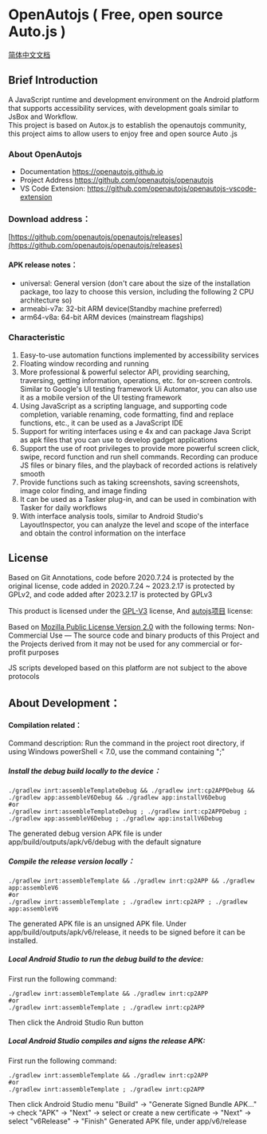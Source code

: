 # OpenAutojs ( Free, open source Auto.js )

[简体中文文档](README_zh-CN.md)

## Brief Introduction

A JavaScript runtime and development environment on the Android platform that supports accessibility services, with development goals similar to JsBox and Workflow.  
This project is based on Autox.js to establish the openautojs community, this project aims to allow users to enjoy free and open source Auto .js  

### About OpenAutojs

* Documentation https://openautojs.github.io
* Project Address https://github.com/openautojs/openautojs
* VS Code Extension: https://github.com/openautojs/openautojs-vscode-extension

### Download address：
[https://github.com/openautojs/openautojs/releases](https://github.com/openautojs/openautojs/releases)  

#### APK release notes：
- universal: General version (don't care about the size of the installation package, too lazy to choose this version, including the following 2 CPU architecture so)
- armeabi-v7a: 32-bit ARM device(Standby machine preferred)
- arm64-v8a: 64-bit ARM devices (mainstream flagships)

### Characteristic

1. Easy-to-use automation functions implemented by accessibility services
2. Floating window recording and running
3. More professional & powerful selector API, providing searching, traversing, getting information, operations, etc. for on-screen controls. Similar to Google's UI testing framework Ui Automator, you can also use it as a mobile version of the UI testing framework
4. Using JavaScript as a scripting language, and supporting code completion, variable renaming, code formatting, find and replace functions, etc., it can be used as a JavaScript IDE
5. Support for writing interfaces using e 4x and can package Java Script as apk files that you can use to develop gadget applications
6. Support the use of root privileges to provide more powerful screen click, swipe, record function and run shell commands. Recording can produce JS files or binary files, and the playback of recorded actions is relatively smooth
7. Provide functions such as taking screenshots, saving screenshots, image color finding, and image finding
8. It can be used as a Tasker plug-in, and can be used in combination with Tasker for daily workflows
9. With interface analysis tools, similar to Android Studio's LayoutInspector, you can analyze the level and scope of the interface and obtain the control information on the interface

## License

Based on Git Annotations, code before 2020.7.24 is protected by the original license, code added in 2020.7.24 ~ 2023.2.17 is protected by GPLv2, and code added after 2023.2.17 is protected by GPLv3

This product is licensed under the [GPL-V3](https://opensource.org/license/gpl-3-0/) license,
And [autojs项目](https://github.com/hyb1996/Auto.js) license:

Based on [Mozilla Public License Version 2.0](https://github.com/hyb1996/NoRootScriptDroid/blob/master/LICENSE.md) with the following terms:
Non-Commercial Use — The source code and binary products of this Project and the Projects derived from it may not be used for any commercial or for-profit purposes

JS scripts developed based on this platform are not subject to the above protocols

## About Development：

#### Compilation related：
Command description: Run the command in the project root directory, if using Windows powerShell < 7.0, use the command containing ";"

##### Install the debug build locally to the device：
```shell
./gradlew inrt:assembleTemplateDebug && ./gradlew inrt:cp2APPDebug && ./gradlew app:assembleV6Debug && ./gradlew app:installV6Debug
#or
./gradlew inrt:assembleTemplateDebug ; ./gradlew inrt:cp2APPDebug ; ./gradlew app:assembleV6Debug ; ./gradlew app:installV6Debug
```
The generated debug version APK file is under app/build/outputs/apk/v6/debug with the default signature

##### Compile the release version locally：
```shell
./gradlew inrt:assembleTemplate && ./gradlew inrt:cp2APP && ./gradlew app:assembleV6
#or
./gradlew inrt:assembleTemplate ; ./gradlew inrt:cp2APP ; ./gradlew app:assembleV6
```
The generated APK file is an unsigned APK file. Under app/build/outputs/apk/v6/release, it needs to be signed before it can be installed.

##### Local Android Studio to run the debug build to the device:
First run the following command:

```shell
./gradlew inrt:assembleTemplate && ./gradlew inrt:cp2APP
#or
./gradlew inrt:assembleTemplate ; ./gradlew inrt:cp2APP
```

Then click the Android Studio Run button

##### Local Android Studio compiles and signs the release APK:
First run the following command:

```shell
./gradlew inrt:assembleTemplate && ./gradlew inrt:cp2APP
#or
./gradlew inrt:assembleTemplate ; ./gradlew inrt:cp2APP
```

Then click Android Studio menu "Build" -> "Generate Signed Bundle APK..." -> check "APK"
-> "Next" -> select or create a new certificate -> "Next" -> select "v6Release" -> "Finish"
Generated APK file, under app/v6/release

